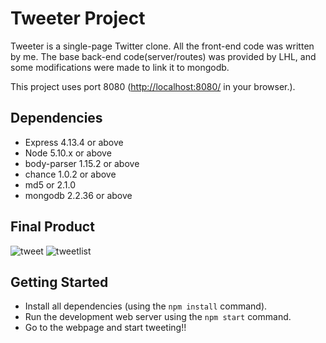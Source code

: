 # Tweeter Project

Tweeter is a single-page Twitter clone.  All the front-end code was written by me. The base back-end code(server/routes) was provided by LHL, and some modifications were made to link it to mongodb. 

This project uses port 8080 (<http://localhost:8080/> in your browser.).

## Dependencies

- Express 4.13.4 or above
- Node 5.10.x or above
- body-parser 1.15.2 or above
- chance 1.0.2 or above
- md5 or 2.1.0
- mongodb 2.2.36 or above

## Final Product
![tweet](https://user-images.githubusercontent.com/39141671/56463831-d246f800-63a9-11e9-9732-8ec6c9614f0d.png)
![tweetlist](https://user-images.githubusercontent.com/39141671/56463832-d6731580-63a9-11e9-93b3-178d933b85ff.png)



## Getting Started

- Install all dependencies (using the `npm install` command).
- Run the development web server using the `npm start` command.
- Go to the webpage and start tweeting!!

